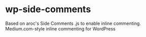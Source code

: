 wp-side-comments
================

Based on aroc's Side Comments .js to enable inline commenting. Medium.com-style inline commenting for WordPress